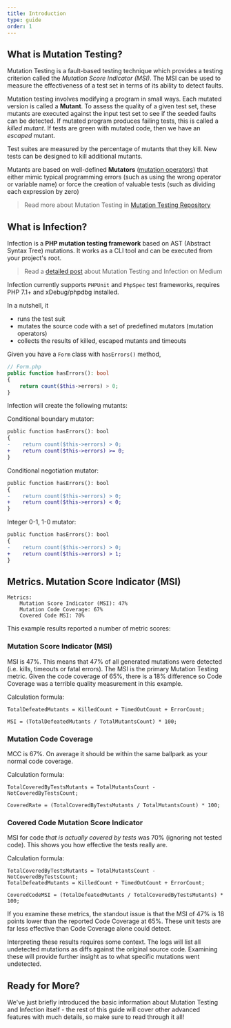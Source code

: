 ```yaml
---
title: Introduction
type: guide
order: 1
---
```


## What is Mutation Testing?

Mutation Testing is a fault-based testing technique which provides a testing criterion called the *Mutation Score Indicator (MSI)*. The MSI can be used to measure the effectiveness of a test set in terms of its ability to detect faults.

Mutation testing involves modifying a program in small ways. Each mutated version is called a **Mutant**. To assess the quality of a given test set, these mutants are executed against the input test set to see if the seeded faults can be detected. If mutated program produces failing tests, this is called a *killed mutant*. If tests are green with mutated code, then we have an *escaped* mutant. 

Test suites are measured by the percentage of mutants that they kill. New tests can be designed to kill additional mutants.

Mutants are based on well-defined **Mutators** ([mutation operators](./mutators.html)) that either mimic typical programming errors (such as using the wrong operator or variable name) or force the creation of valuable tests (such as dividing each expression by zero)

> Read more about Mutation Testing in [Mutation Testing Repository](http://crestweb.cs.ucl.ac.uk/resources/mutation_testing_repository/)

## What is Infection?

Infection is a **PHP mutation testing framework** based on AST (Abstract Syntax Tree) mutations. It works as a CLI tool and can be executed from your project's root. 

> Read a [detailed post](https://medium.com/@maks_rafalko/infection-mutation-testing-framework-c9ccf02eefd1) about Mutation Testing and Infection on Medium

Infection currently supports `PHPUnit` and `PhpSpec` test frameworks, requires PHP 7.1+ and xDebug/phpdbg installed.

In a nutshell, it 

* runs the test suit
* mutates the source code with a set of predefined mutators (mutation operators)
* collects the results of killed, escaped mutants and timeouts

Given you have a `Form` class with `hasErrors()` method,

```php
// Form.php
public function hasErrors(): bool
{
    return count($this->errors) > 0;
}
```

Infection will create the following mutants:

Conditional boundary mutator:

```diff
public function hasErrors(): bool
{
-    return count($this->errors) > 0;
+    return count($this->errors) >= 0;
}
```

Conditional negotiation mutator:

```diff
public function hasErrors(): bool
{
-    return count($this->errors) > 0;
+    return count($this->errors) < 0;
}
```

Integer 0-1, 1-0 mutator:

```diff
public function hasErrors(): bool
{
-    return count($this->errors) > 0;
+    return count($this->errors) > 1;
}
```

## Metrics. Mutation Score Indicator (MSI)

```
Metrics:
    Mutation Score Indicator (MSI): 47%
    Mutation Code Coverage: 67%
    Covered Code MSI: 70%
```

This example results reported a number of metric scores:

### Mutation Score Indicator (MSI)

MSI is 47%. This means that 47% of all generated mutations were detected (i.e. kills, timeouts or fatal errors). The MSI is the primary Mutation Testing metric. Given the code coverage of 65%, there is a 18% difference so Code Coverage was a terrible quality measurement in this example.

Calculation formula:

```
TotalDefeatedMutants = KilledCount + TimedOutCount + ErrorCount;

MSI = (TotalDefeatedMutants / TotalMutantsCount) * 100;
```


### Mutation Code Coverage

MCC is 67%. On average it should be within the same ballpark as your normal code coverage.

Calculation formula:

```
TotalCoveredByTestsMutants = TotalMutantsCount - NotCoveredByTestsCount;

CoveredRate = (TotalCoveredByTestsMutants / TotalMutantsCount) * 100;
```

### Covered Code Mutation Score Indicator

MSI for code *that is actually covered by tests* was 70% (ignoring not tested code). This shows you how effective the tests really are.

Calculation formula:

```
TotalCoveredByTestsMutants = TotalMutantsCount - NotCoveredByTestsCount;
TotalDefeatedMutants = KilledCount + TimedOutCount + ErrorCount;

CoveredCodeMSI = (TotalDefeatedMutants / TotalCoveredByTestsMutants) * 100;
```

If you examine these metrics, the standout issue is that the MSI of 47% is 18 points lower than the reported Code Coverage at 65%. These unit tests are far less effective than Code Coverage alone could detect.

Interpreting these results requires some context. The logs will list all undetected mutations as diffs against the original source code. Examining these will provide further insight as to what specific mutations went undetected.


## Ready for More?

We've just briefly introduced the basic information about Mutation Testing and Infection itself - the rest of this guide will cover other advanced features with much details, so make sure to read through it all!
